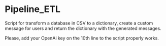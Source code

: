 # Pipeline_ETL

Script for transform a database in CSV to a dictionary, create a custom message for users and return the dictionary with the generated messages.

Please, add your OpenAi key on the 10th line to the script properly works.
